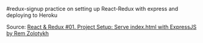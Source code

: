 #redux-signup
practice on setting up React-Redux with express and deploying to Heroku

Source:
[React & Redux #01. Project Setup: Serve index.html with ExpressJS by Rem Zolotykh](https://www.youtube.com/watch?v=yoJuOs-niIc)